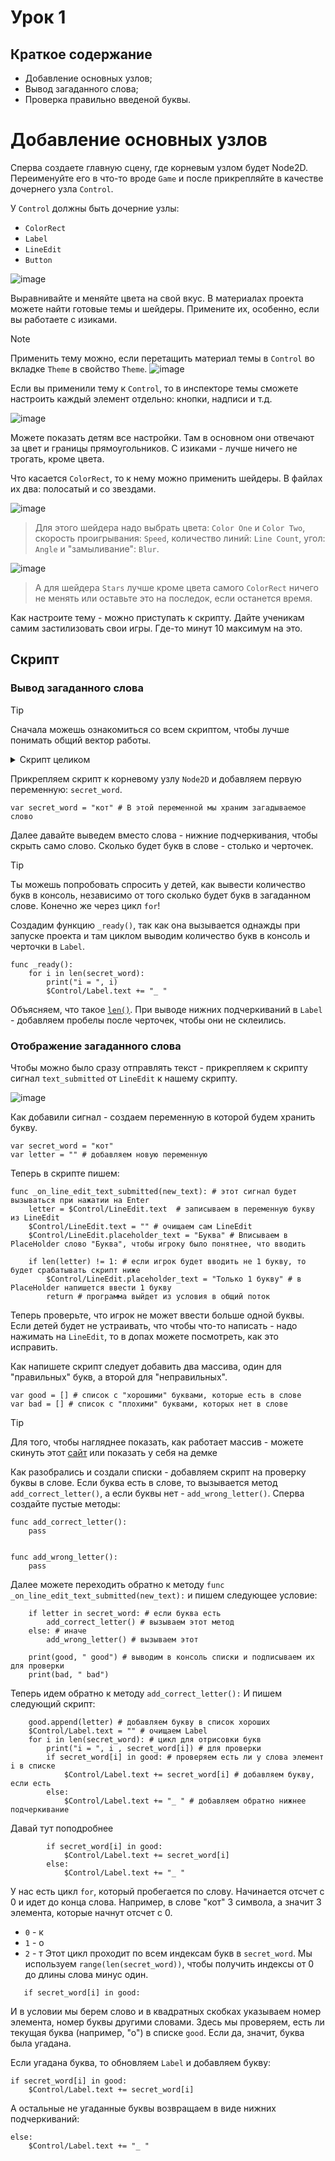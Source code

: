 # Урок 1

## Краткое содержание

- Добавление основных узлов;
- Вывод загаданного слова;
- Проверка правильно введеной буквы.

# Добавление основных узлов

Сперва создаете главную сцену, где корневым узлом будет Node2D. Переименуйте его в что-то вроде `Game` и после прикрепляйте в качестве дочернего узла `Control`.

У `Control` должны быть дочерние узлы:
- `ColorRect`
- `Label`
- `LineEdit`
- `Button`


![image](https://github.com/user-attachments/assets/a0a8e2af-23d0-40a3-8f2f-46d5f52373e9)

Выравнивайте и меняйте цвета на свой вкус. В материалах проекта можете найти готовые темы и шейдеры. Примените их, особенно, если вы работаете с изиками. 

>[!Note]
>Применить тему можно, если перетащить материал темы в `Control` во вкладке `Theme` в свойство `Theme`. ![image](https://github.com/user-attachments/assets/634c48e4-8ac2-4607-8d69-5f37345928ef)


Если вы применили тему к `Control`, то в инспекторе темы сможете настроить каждый элемент отдельно: кнопки, надписи и т.д.

![image](https://github.com/user-attachments/assets/0186da65-0040-4ca2-9803-5821a21d0ea3)

Можете показать детям все настройки. Там в основном они отвечают за цвет и границы прямоугольников. С изиками - лучше ничего не трогать, кроме цвета.

Что касается `ColorRect`, то к нему можно применить шейдеры. В файлах их два: полосатый и со звездами.

![image](https://github.com/user-attachments/assets/02a3cade-4850-4963-b928-61447aac9ada)



> Для этого шейдера надо выбрать цвета: `Color One` и `Color Two`, скорость проигрывания: `Speed`, количество линий: `Line Count`, угол: `Angle` и "замыливание": `Blur`.

![image](https://github.com/user-attachments/assets/df4f8c11-dc69-415a-86cf-063579d6571b)

> А для шейдера `Stars` лучше кроме цвета самого `ColorRect` ничего не менять или оставьте это на последок, если останется время.


Как настроите тему - можно приступать к скрипту. Дайте ученикам самим застилизовать свои игры. Где-то минут 10 максимум на это.

## Скрипт
### Вывод загаданного слова
>[!Tip]
>Сначала можешь ознакомиться со всем скриптом, чтобы лучше понимать общий вектор работы.

<details>
  <summary>Скрипт целиком</summary>

  ```gdscript
extends Node2D

var dictionary = [
	"яблоко",
	"банан",
	"груша",
	"апельсин",
	"киви",
	"ананас",
	"мандарин",
	"вишня",
	"персик",
	"слива",
	"арбуз",
	"ежевика",
	"черника",
	"клубника",
	"манго",
	"лимон",
	"грейпфрут",
	"маракуйя",
	"фейхоа",
	"папайя"
]


var secret_word = ""
var letter = ""


var good = []
var bad = []

var tries = 6
var good_count = 0


func _ready():
	randomize()
	var number_word = randi_range(0, len(dictionary) - 1)
	secret_word = dictionary[number_word]
	print(secret_word)
	for i in len(secret_word):
		print("i = ", i)
		$Control/Label.text += "_ "


func _input(event):
	if event is InputEventKey and event.is_pressed():
		$Control/LineEdit.grab_focus()


func _on_button_pressed():
	letter = $Control/LineEdit.text
	$Control/LineEdit.text = ""
	$Control/LineEdit.placeholder_text = "Буква"
	
	if len(letter) != 1:
		$Control/LineEdit.placeholder_text = "Только 1 букву"
		return
	
	if letter in secret_word:
		add_correct_letter()
	else:
		add_wrong_letter()
			
	print(good, " good")
	print(bad, " bad")


func _on_line_edit_text_submitted(new_text):
	letter = $Control/LineEdit.text
	$Control/LineEdit.text = ""
	$Control/LineEdit.placeholder_text = "Буква"
	
	if len(letter) != 1:
		$Control/LineEdit.placeholder_text = "Только 1 букву"
		return
	
	if letter in secret_word:
		add_correct_letter()
	else:
		add_wrong_letter()
			
	print(good, " good")
	print(bad, " bad")


func add_correct_letter():
	good.append(letter)
	$Control/Label.text = ""
	good_count = 0
	for i in len(secret_word):
		print("i = ", i , secret_word[i])
		if secret_word[i] in good:
			$Control/Label.text += secret_word[i]
			good_count += 1
		else:
			$Control/Label.text += "_ "
	if good_count == len(secret_word):
		check_win()


func add_wrong_letter():
	tries -= 1
	$Control/TriesLabel.text = "Попыток: " + str(tries)
	bad.append(letter)
	$Control/BadLabel.text += letter + str(", ")
		
	if tries == 0:
		check_game_over()


func check_win():
	$Control/Label.text = secret_word
	$Control/StateLabel.text = "ТЫ ПОБЕДИЛ"
	$Control/Button.disabled = true
	$Control/LineEdit.editable = false
	$Timer.start()


func check_game_over():
	$Control/Label.text = secret_word
	$Control/StateLabel.text = "ТЫ ПРОИГРАЛ"
	$Control/Button.disabled = true
	$Control/LineEdit.editable = false
	$Timer.start()


func _on_timer_timeout():
	get_tree().reload_current_scene()

  ```
  
</details>


Прикрепляем скрипт к корневому узлу `Node2D` и добавляем первую переменную: `secret_word`. 

```gdscript
var secret_word = "кот" # В этой переменной мы храним загадываемое слово
```
Далее давайте выведем вместо слова - нижние подчеркивания, чтобы скрыть само слово. Сколько будет букв в слове - столько и черточек.

>[!Tip]
>Ты можешь попробовать спросить у детей, как вывести количество букв в консоль, независимо от того сколько будет букв в загаданном слове. Конечно же через цикл `for`!

Создадим функцию `_ready()`, так как она вызывается однажды при запуске проекта и там циклом выводим количество букв в консоль и черточки в `Label`.

```gdscript
func _ready():
	for i in len(secret_word):
		print("i = ", i)
		$Control/Label.text += "_ "
```

Объясняем, что такое [`len()`](https://docs.godotengine.org/en/4.3/classes/class_@gdscript.html#class-gdscript-method-len). При выводе нижних подчеркиваний в `Label` - добавляем пробелы после черточек, чтобы они не склеились.

### Отображение загаданного слова

Чтобы можно было сразу отправлять текст - прикрепляем к скрипту сигнал `text_submitted` от `LineEdit` к нашему скрипту.

![image](https://github.com/user-attachments/assets/8e683b53-8023-49c4-912a-223fd6d8c1af)

Как добавили сигнал - создаем переменную в которой будем хранить букву.

```gdscript
var secret_word = "кот"
var letter = "" # добавляем новую переменную
```

Теперь в скрипте пишем:
```gdscript
func _on_line_edit_text_submitted(new_text): # этот сигнал будет вызываться при нажатии на Enter
	letter = $Control/LineEdit.text  # записываем в переменную букву из LineEdit
	$Control/LineEdit.text = "" # очищаем сам LineEdit
	$Control/LineEdit.placeholder_text = "Буква" # Вписываем в PlaceHolder слово "Буква", чтобы игроку было понятнее, что вводить

	if len(letter) != 1: # если игрок будет вводить не 1 букву, то будет срабатывать скрипт ниже
		$Control/LineEdit.placeholder_text = "Только 1 букву" # в PlaceHolder напишется ввести 1 букву
		return # программа выйдет из условия в общий поток
```

Теперь проверьте, что игрок не может ввести больше одной буквы. Если детей будет не устраивать, что чтобы что-то написать - надо нажимать на `LineEdit`, то в допах можете посмотреть, как это исправить.

Как напишете скрипт следует добавить два массива, один для "правильных" букв, а второй для "неправильных". 

```gdscript
var good = [] # список с "хорошими" буквами, которые есть в слове
var bad = [] # список с "плохими" буквами, которых нет в слове
```


>[!Tip]
>Для того, чтобы нагляднее показать, как работает массив - можете скинуть этот [сайт](https://array-3d-viz.vercel.app/) или показать у себя на демке

Как разобрались и создали списки - добавляем скрипт на проверку буквы в слове. Если буква есть в слове, то вызывается метод `add_correct_letter()`, а если буквы нет - `add_wrong_letter()`.
Сперва создайте пустые методы:
```gdscript
func add_correct_letter():
	pass
	

func add_wrong_letter():
	pass

```

Далее можете переходить обратно к методу `func _on_line_edit_text_submitted(new_text):` и пишем следующее условие:

```gdscript
	if letter in secret_word: # если буква есть
		add_correct_letter() # вызываем этот метод
	else: # иначе
		add_wrong_letter() # вызываем этот
			
	print(good, " good") # выводим в консоль списки и подписываем их для проверки
	print(bad, " bad")
```

Теперь идем обратно к методу `add_correct_letter():`
И пишем следующий скрипт:
```gdscript
	good.append(letter) # добавляем букву в список хороших
	$Control/Label.text = "" # очищаем Label
	for i in len(secret_word): # цикл для отрисовки букв
		print("i = ", i , secret_word[i]) # для проверки
		if secret_word[i] in good: # проверяем есть ли у слова элемент i в списке
			$Control/Label.text += secret_word[i] # добавляем букву, если есть
		else:
			$Control/Label.text += "_ " # добавляем обратно нижнее подчеркивание
```

Давай тут поподробнее
```gdscript
		if secret_word[i] in good: 
			$Control/Label.text += secret_word[i] 
		else:
			$Control/Label.text += "_ " 
```

У нас есть цикл `for`, который пробегается по слову. Начинается отсчет с 0 и идет до конца слова. Например, в слове "кот" 3 символа, а значит 3 элемента, которые начнут отсчет с 0.
- `0` - к
- `1` - о
- `2` - т
Этот цикл проходит по всем индексам букв в `secret_word`. Мы используем `range(len(secret_word))`, чтобы получить индексы от 0 до длины слова минус один.

```gdscript
   if secret_word[i] in good:
```
И в условии мы берем слово и в квадратных скобках указываем номер элемента, номер буквы другими словами. Здесь мы проверяем, есть ли текущая буква (например, "о") в списке `good`. Если да, значит, буква была угадана.

Если угадана буква, то обновляем `Label` и добавляем букву:

```gdscript
if secret_word[i] in good: 
	$Control/Label.text += secret_word[i] 
```
А остальные не угаданные буквы возвращаем в виде нижних подчеркиваний:

```gdscript
else:
	$Control/Label.text += "_ " 
```

